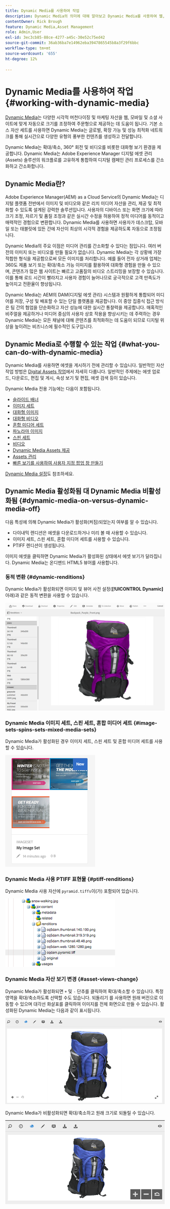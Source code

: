 ```yaml
---
title: Dynamic Media를 사용하여 작업
description: Dynamic Media의 의미에 대해 알아보고 Dynamic Media를 사용하여 웹, 모바일 및 소셜 사이트에서 사용할 자산을 제공할 수 있습니다.
contentOwner: Rick Brough
feature: Dynamic Media,Asset Management
role: Admin,User
exl-id: 3ec3cb85-88ce-4277-a45c-30e52c75ed42
source-git-commit: 36ab36ba7e14962eba3947865545b8a3f29f6bbc
workflow-type: tm+mt
source-wordcount: '655'
ht-degree: 12%

---
```


# Dynamic Media를 사용하여 작업 {#working-with-dynamic-media}

[Dynamic Media](https://business.adobe.com/products/experience-manager/assets/dynamic-media.html)는 다양한 시각적 머천다이징 및 마케팅 자산을 웹, 모바일 및 소셜 사이트에 맞게 자동으로 크기를 조정하여 주문형으로 제공하는 데 도움이 됩니다. 기본 소스 자산 세트를 사용하면 Dynamic Media는 글로벌, 확장 가능 및 성능 최적화 네트워크를 통해 실시간으로 다양한 유형의 풍부한 컨텐츠를 생성하고 전달합니다.

Dynamic Media는 확대/축소, 360° 회전 및 비디오를 비롯한 대화형 보기 환경을 제공합니다. Dynamic Media는 Adobe Experience Manager 디지털 에셋 관리(Assets) 솔루션의 워크플로를 고유하게 통합하여 디지털 캠페인 관리 프로세스를 간소화하고 간소화합니다.

<!-- >[!NOTE]
>
>A Community article is available on [Working with Adobe Experience Manager and Dynamic Media](https://helpx.adobe.com/experience-manager/using/aem_dynamic_media.html). -->

## Dynamic Media란?

Adobe Experience Manager(AEM) as a Cloud Service의 Dynamic Media는 디지털 플랫폼 전반에서 이미지 및 비디오와 같은 리치 미디어 자산을 관리, 제공 및 최적화할 수 있도록 설계된 강력한 솔루션입니다. 사용자의 디바이스 또는 화면 크기에 따라 크기 조정, 자르기 및 품질 조정과 같은 실시간 수정을 허용하여 정적 미디어를 동적이고 매력적인 경험으로 변환합니다. Dynamic Media를 사용하면 사용자가 데스크탑, 모바일 또는 태블릿에 있든 간에 자산이 최상의 시각적 경험을 제공하도록 자동으로 조정됩니다.

Dynamic Media의 주요 이점은 미디어 관리를 간소화할 수 있다는 점입니다. 여러 버전의 이미지 또는 비디오를 만들 필요가 없습니다. Dynamic Media는 각 상황에 가장 적합한 형식을 제공함으로써 모든 이미지를 처리합니다. 예를 들어 전자 상거래 업체는 360도 제품 보기 또는 확대/축소 가능 이미지를 활용하여 대화형 경험을 만들 수 있으며, 콘텐츠가 많은 웹 사이트는 빠르고 고품질의 비디오 스트리밍을 보장할 수 있습니다. 이를 통해 로드 시간이 빨라지고 사용자 경험이 늘어나므로 궁극적으로 고객 만족도가 높아지고 전환율이 향상됩니다.

Dynamic Media는 AEM의 DAM(디지털 에셋 관리) 시스템과 원활하게 통합되어 미디어를 저장, 구성 및 배포할 수 있는 단일 플랫폼을 제공합니다. 이 중앙 집중식 접근 방식은 팀 간의 협업을 단순화하고 자산 성능에 대한 실시간 통찰력을 제공합니다. 매혹적인 비주얼을 제공하거나 미디어 중심의 사용자 상호 작용을 향상시키는 데 주력하는 경우 Dynamic Media는 모든 채널에 대해 콘텐츠를 최적화하는 데 도움이 되므로 디지털 위상을 높이려는 비즈니스에 필수적인 도구입니다.

## Dynamic Media로 수행할 수 있는 작업 {#what-you-can-do-with-dynamic-media}

Dynamic Media를 사용하면 에셋을 게시하기 전에 관리할 수 있습니다. 일반적인 자산 작업 방법은 [Digital Assets 작업](/help/assets/manage-digital-assets.md)에서 자세히 다룹니다. 일반적인 주제에는 에셋 업로드, 다운로드, 편집 및 게시, 속성 보기 및 편집, 에셋 검색 등이 있습니다.

Dynamic Media 전용 기능에는 다음이 포함됩니다.

* [슬라이드 배너](carousel-banners.md)
* [이미지 세트](image-sets.md)
* [대화형 이미지](interactive-images.md)
* [대화형 비디오](interactive-videos.md)
* [혼합 미디어 세트](mixed-media-sets.md)
* [파노라마 이미지](panoramic-images.md)
* [스핀 세트](spin-sets.md)
* [비디오](video.md)
* [Dynamic Media Assets 제공](delivering-dynamic-media-assets.md)
* [Assets 관리](managing-assets.md)
* [빠른 보기를 사용하여 사용자 지정 팝업 창 만들기](custom-pop-ups.md)

[Dynamic Media 설정](administering-dynamic-media.md)도 참조하세요.

<!-- 

OBSOLETE UNTIL INTEGRATING SCENE7 TOPIC GETS A MAJOR UPDATE
>[!NOTE]
>
>To understand the differences between using Dynamic Media and integrating Dynamic Media Classic with AEM, see [Dynamic Media Classic integration versus Dynamic Media](/help/sites-cloud/administering/integrating-scene7.md#aem-scene-integration-versus-dynamic-media).

-->

## Dynamic Media 활성화됨 대 Dynamic Media 비활성화됨 {#dynamic-media-on-versus-dynamic-media-off}

다음 특성에 의해 Dynamic Media가 활성화(켜짐)되었는지 여부를 알 수 있습니다.

* 다이내믹 렌디션은 에셋을 다운로드하거나 미리 볼 때 사용할 수 있습니다.
* 이미지 세트, 스핀 세트, 혼합 미디어 세트를 사용할 수 있습니다.
* PTIFF 렌디션이 생성됩니다.

이미지 에셋을 클릭하면 Dynamic Media가 활성화된 상태에서 에셋 보기가 달라집니다. Dynamic Media는 온디맨드 HTML5 뷰어를 사용합니다.

### 동적 변환 {#dynamic-renditions}

Dynamic Media가 활성화되면 이미지 및 뷰어 사전 설정(**[!UICONTROL Dynamic]** 아래)과 같은 동적 변환을 사용할 수 있습니다.

![chlimage_1-358](assets/chlimage_1-358.png)

### Dynamic Media 이미지 세트, 스핀 세트, 혼합 미디어 세트 {#image-sets-spins-sets-mixed-media-sets}

Dynamic Media가 활성화된 경우 이미지 세트, 스핀 세트 및 혼합 미디어 세트를 사용할 수 있습니다.

![chlimage_1-359](assets/chlimage_1-359.png)

### Dynamic Media 사용 PTIFF 표현물 {#ptiff-renditions}

Dynamic Media 사용 자산에 `pyramid.tiffs`이(가) 포함되어 있습니다.

![chlimage_1-360](assets/chlimage_1-360.png)

### Dynamic Media 자산 보기 변경 {#asset-views-change}

Dynamic Media가 활성화되면 `+` 및 `-` 단추를 클릭하여 확대/축소할 수 있습니다. 특정 영역을 확대/축소하도록 선택할 수도 있습니다. 되돌리기 를 사용하면 원래 버전으로 이동할 수 있으며 대각선 화살표를 클릭하여 이미지를 전체 화면으로 만들 수 있습니다. 활성화된 Dynamic Media는 다음과 같이 표시됩니다.

![chlimage_1-361](assets/chlimage_1-361.png)

Dynamic Media가 비활성화되면 확대/축소하고 원래 크기로 되돌릴 수 있습니다.

![chlimage_1-362](assets/chlimage_1-362.png)
